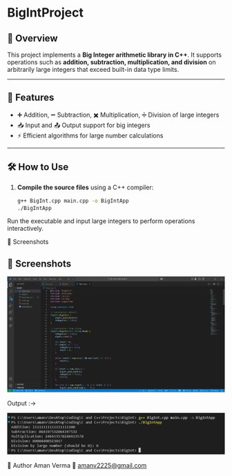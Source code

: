 # BigIntProject

## 📌 Overview
This project implements a **Big Integer arithmetic library in C++**. It supports operations such as **addition, subtraction, multiplication, and division** on arbitrarily large integers that exceed built-in data type limits.

---

## 🚀 Features

- ➕ Addition, ➖ Subtraction, ✖️ Multiplication, ➗ Division of large integers  
- 📥 Input and 📤 Output support for big integers  
- ⚡ Efficient algorithms for large number calculations  

---

## 🛠️ How to Use

1. **Compile the source files** using a C++ compiler:
   ```bash
   g++ BigInt.cpp main.cpp -o BigIntApp
   ./BigIntApp
   ```
Run the executable and input large integers to perform operations interactively.

📸 Screenshots
## 📸 Screenshots

![Input](Screenshot%202025-06-23%20190536.png)  

Output :->

![Output](Screenshot%202025-06-23%20190732.png)

👤 Author
Aman Verma
📧 amanv2225@gmail.com

